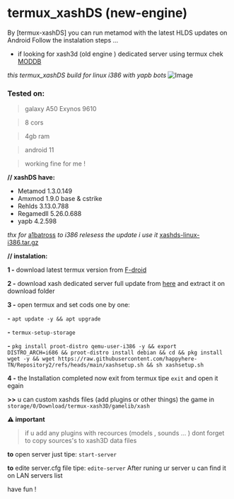 # termux_xashDS (new-engine)


By [termux-xashDS] you can run metamod with the latest HLDS updates on Android Follow the instalation steps ...

- if looking for xash3d (old engine ) dedicated server using termux chek [MODDB](https://www.moddb.com/games/xash3d-android/addons/termux-xash3dpowred-amxmod-v182)

_this termux_xashDS build for linux i386 with yapb bots_ 
     ![Image](https://github.com/user-attachments/assets/b01a2624-5be3-42e7-a2c7-e5ad6e23badf)

### **Tested on:**

> galaxy A50  Exynos 9610

> 8 cors 

> 4gb ram

> android 11

> working fine for me !

**// xashDS have:**

- Metamod 1.3.0.149
- Amxmod 1.9.0 base & cstrike
- Rehlds 3.13.0.788
- Regamedll 5.26.0.688
- yapb 4.2.598

_thx for_ [a1batross](https://github.com/a1batross) _to i386 relesess_
_the update i use it_  [xashds-linux-i386.tar.gz](https://github.com/FWGS/xash3d-fwgs/releases/tag/continuous)

**// instalation:**

**1 -** download latest termux version from [F-droid](https://f-droid.org/fr/packages/com.termux/)

**2 -** download  xash dedicated server full update from [here](https://www.mediafire.com/file/vx94cu1zuxt7e7k/termux-xashds.zip/file) and extract it on download folder

**3 -** open termux and set cods one by one:
     
**-** `apt update -y && apt upgrade`
    
 **-** `termux-setup-storage`
     
**-** `pkg install proot-distro qemu-user-i386 -y && export DISTRO_ARCH=i686 && proot-distro install debian && cd && pkg install wget -y && wget https://raw.githubusercontent.com/happyhere-TN/Repository2/refs/heads/main/xashsetup.sh && sh xashsetup.sh`

**4 -** the Installation completed now exit from termux tipe `exit` and open it egain 

**>>** u can custom xashds files (add plugins or other things) the game in `storage/0/Download/termux-xash3D/gamelib/xash` 

**⚠️ important**

> if u add any plugins with recources (models , sounds ... ) dont forget to copy sources's to xash3D data files 

**to** open server just tipe: `start-server`

**to** edite server.cfg file tipe: `edite-server`
After runing ur server u can find it on LAN servers list

have fun !
